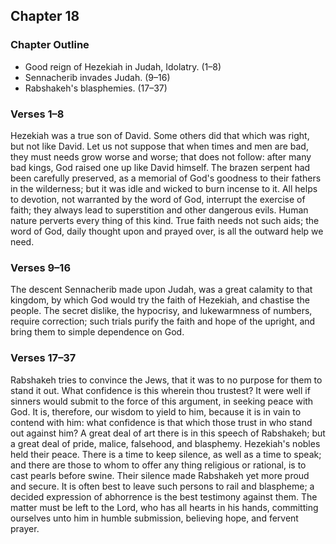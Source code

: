 ## Chapter 18

### Chapter Outline

- Good reign of Hezekiah in Judah, Idolatry. (1–8)
- Sennacherib invades Judah. (9–16)
- Rabshakeh's blasphemies. (17–37)

### Verses 1–8

Hezekiah was a true son of David. Some others did that which was right, but not like David. Let us not suppose that when times and men are bad, they must needs grow worse and worse; that does not follow: after many bad kings, God raised one up like David himself. The brazen serpent had been carefully preserved, as a memorial of God's goodness to their fathers in the wilderness; but it was idle and wicked to burn incense to it. All helps to devotion, not warranted by the word of God, interrupt the exercise of faith; they always lead to superstition and other dangerous evils. Human nature perverts every thing of this kind. True faith needs not such aids; the word of God, daily thought upon and prayed over, is all the outward help we need.

### Verses 9–16

The descent Sennacherib made upon Judah, was a great calamity to that kingdom, by which God would try the faith of Hezekiah, and chastise the people. The secret dislike, the hypocrisy, and lukewarmness of numbers, require correction; such trials purify the faith and hope of the upright, and bring them to simple dependence on God.

### Verses 17–37

Rabshakeh tries to convince the Jews, that it was to no purpose for them to stand it out. What confidence is this wherein thou trustest? It were well if sinners would submit to the force of this argument, in seeking peace with God. It is, therefore, our wisdom to yield to him, because it is in vain to contend with him: what confidence is that which those trust in who stand out against him? A great deal of art there is in this speech of Rabshakeh; but a great deal of pride, malice, falsehood, and blasphemy. Hezekiah's nobles held their peace. There is a time to keep silence, as well as a time to speak; and there are those to whom to offer any thing religious or rational, is to cast pearls before swine. Their silence made Rabshakeh yet more proud and secure. It is often best to leave such persons to rail and blaspheme; a decided expression of abhorrence is the best testimony against them. The matter must be left to the Lord, who has all hearts in his hands, committing ourselves unto him in humble submission, believing hope, and fervent prayer.


